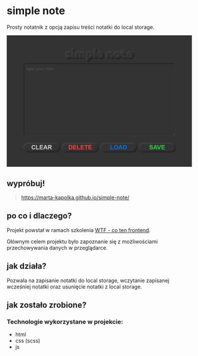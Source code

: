 # simple note

Prosty notatnik z opcją zapisu treści notatki do local storage.

![podgląd simple note](gh/simple-note.jpg)

## wypróbuj!

> https://marta-kapolka.github.io/simple-note/

## po co i dlaczego?

Projekt powstał w ramach szkolenia [WTF - co ten frontend](https://cotenfrontend.pl).

Głównym celem projektu było zapoznanie się z możliwościami przechowywania danych w przeglądarce.

## jak działa?

Pozwala na zapisanie notatki do local storage, wczytanie zapisanej wcześniej notatki oraz usunięcie notatki z local storage.

## jak zostało zrobione?

### Technologie wykorzystane w projekcie:

- html
- css (scss)
- js
